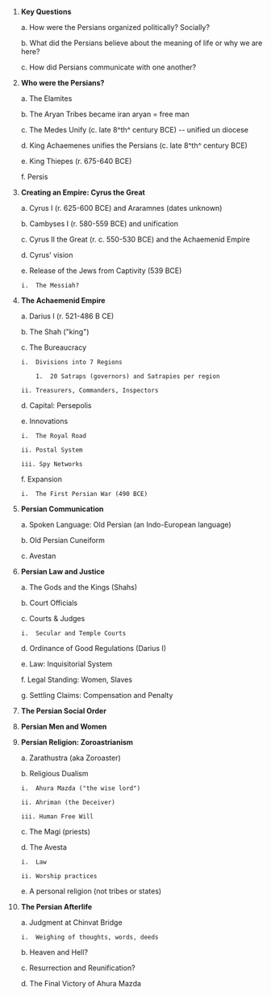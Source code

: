 1.  **Key Questions**

    a.  How were the Persians organized politically? Socially?

    b.  What did the Persians believe about the meaning of life or why we are here?

    c.  How did Persians communicate with one another?

2.  **Who were the Persians?**

    a.  The Elamites

    b.  The Aryan Tribes became iran aryan = free man

    c.  The Medes Unify (c. late 8^th^ century BCE) -- unified un diocese

    d.  King Achaemenes unifies the Persians (c. late 8^th^ century BCE)

    e.  King Thiepes (r. 675-640 BCE)

    f.  Persis

3.  **Creating an Empire: Cyrus the Great**

    a.  Cyrus I (r. 625-600 BCE) and Araramnes (dates unknown)

    b.  Cambyses I (r. 580-559 BCE) and unification

    c.  Cyrus II the Great (r. c. 550-530 BCE) and the Achaemenid Empire

    d.  Cyrus' vision

    e.  Release of the Jews from Captivity (539 BCE)

        i.  The Messiah?

4.  **The Achaemenid Empire**

    a.  Darius I (r. 521-486 B CE)

    b.  The Shah ("king")

    c.  The Bureaucracy

        i.  Divisions into 7 Regions

            1.  20 Satraps (governors) and Satrapies per region

        ii. Treasurers, Commanders, Inspectors

    d.  Capital: Persepolis

    e.  Innovations

        i.  The Royal Road

        ii. Postal System

        iii. Spy Networks

    f.  Expansion

        i.  The First Persian War (490 BCE)

5.  **Persian Communication**

    a.  Spoken Language: Old Persian (an Indo-European language)

    b.  Old Persian Cuneiform

    c.  Avestan

6.  **Persian Law and Justice**

    a.  The Gods and the Kings (Shahs)

    b.  Court Officials

    c.  Courts & Judges

        i.  Secular and Temple Courts

    d.  Ordinance of Good Regulations (Darius I)

    e.  Law: Inquisitorial System

    f.  Legal Standing: Women, Slaves

    g.  Settling Claims: Compensation and Penalty

7.  **The Persian Social Order**

8.  **Persian Men and Women**

9.  **Persian Religion: Zoroastrianism**

    a.  Zarathustra (aka Zoroaster)

    b.  Religious Dualism

        i.  Ahura Mazda ("the wise lord")

        ii. Ahriman (the Deceiver)

        iii. Human Free Will

    c.  The Magi (priests)

    d.  The Avesta

        i.  Law

        ii. Worship practices

    e.  A personal religion (not tribes or states)

10. **The Persian Afterlife**

    a.  Judgment at Chinvat Bridge

        i.  Weighing of thoughts, words, deeds

    b.  Heaven and Hell?

    c.  Resurrection and Reunification?

    d.  The Final Victory of Ahura Mazda
